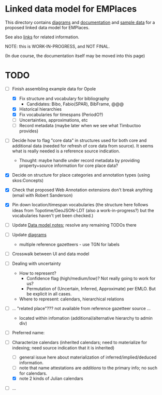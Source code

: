 # Linked data model for EMPlaces

This directory contains [diagrams](PDFs) and [documentation](20180405-EMPlaces-data-model-notes.md) and [sample data](20180410-opole-example-data.ttl) for a proposed linked data model for EMPlaces.

See also [links](Links.md) for related information.

NOTE: this is WORK-IN-PROGRESS, and NOT FINAL.

(In due course, the documentation itself may be moved into this page)

# TODO

- [ ] Finish assembling example data for Opole
    - [x] Fix structure and vocabulary for bibliography
        - Candidates: Bibo, Fabio(SPAR), BibFrame, @@@ 
    - [x] Historical hierarchies
    - [x] Fix vocabularies for timespans (PeriodO?)
    - [ ] Uncertainties, approximations, etc
    - [ ] Record metadata (maybe later when we see what Timbuctoo provides)
- [ ] Decide how to flag "core data" in structures used for both core and additional data (needed for refresh of core data from source).  It seems what is really needed is a reference source indication.
    - Thought: maybe handle under record metadata by providing property+source information for core place data?
- [x] Decide on structure for place categories and annotation types (using skos:Concepts)
- [x] Check that proposed Web Annotation extensions don't break anything (email with Robert Sanderson)
- [x] Pin down location/timespan vocabularies (the structure here follows ideas from Topotime/GeoJSON-LDT (also a work-in-progress?) but the vocabularies haven't yet been checked.)
- [ ] Update [Data model notes](./20180405-EMPlaces-data-model-notes.md); resolve any remaining TODOs there
- [ ] Update [diagrams](./PDFs/)
    -  multiple reference gazetteers - use TGN for labels
- [ ] Crosswalk between UI and data model
- [ ] Dealing with uncertainty
    - How to represent?  
       - Confidence flag (high/medium/low)? Not really going to work for us?
       - Permutation of (Uncertain, Inferred, Approximate) per EMLO.  But be explicit in all cases.
    - Where to represent: calendars, hierarchical relations
- [ ] ... "related place"??? not available from reference gazetteer source ...
    - located within infomation (additional/alternative hierarchy to admin div)

- [ ] Preferred name:

- [ ] Characterize calendars (inherited calendars; need to materialize for indexing; need source indication that it is inherited)
    - [ ] general issue here about materialization of inferred/implied/deduced information.
    - [ ] note that name attestations are *additions* to the primary info; no such for calendars.
    - [x] note 2 kinds of Julian calendars
- [ ] ...

